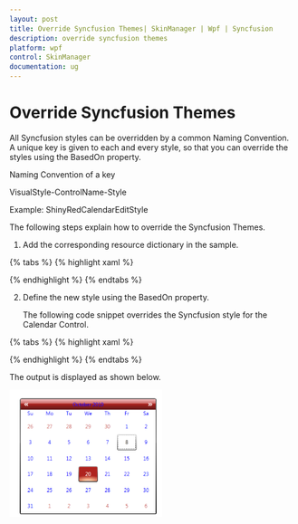 ```yaml
---
layout: post
title: Override Syncfusion Themes| SkinManager | Wpf | Syncfusion
description: override syncfusion themes
platform: wpf
control: SkinManager
documentation: ug
---
```


# Override Syncfusion Themes

All Syncfusion styles can be overridden by a common Naming Convention. A unique key is given to each and every style, so that you can override the styles using the BasedOn property.

Naming Convention of a key

VisualStyle-ControlName-Style 

Example: ShinyRedCalendarEditStyle

The following steps explain how to override the Syncfusion Themes.

1. Add the corresponding resource dictionary in the sample.

{% tabs %}
{% highlight xaml %}

<ResourceDictionary>
<ResourceDictionary.MergedDictionaries>
<ResourceDictionary Source="/Syncfusion.Shared.WPF;Component/Controls/Calendar/themes/ShinyRedStyle.xaml"/>
</ResourceDictionary.MergedDictionaries>
</ResourceDictionary>

{% endhighlight %}
{% endtabs %}

2. Define the new style using the BasedOn property. 

   The following code snippet overrides the Syncfusion style for the Calendar Control.

{% tabs %}
{% highlight xaml %}

<Grid>
<Grid.Resources>
<Style x:Key="CalendarEditStyle" TargetType="syncfusion:CalendarEdit" BasedOn="{StaticResource ShinyRedCalendarEditStyle}" >
<Setter Property="Foreground" Value="Blue"/>
<Setter Property="HeaderForeground" Value="Blue"/>
</Style>
</Grid.Resources>
<syncfusion:CalendarEdit Name="calendar" Style="{StaticResource CalendarEditStyle}"></syncfusion:CalendarEdit>        
</Grid>

{% endhighlight %}
{% endtabs %}



The output is displayed as shown below.

![](Override-Syncfusion-Themes_images/Override-Syncfusion-Themes_img1.png)





